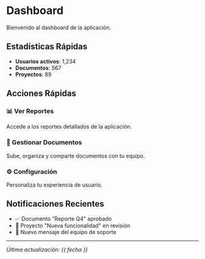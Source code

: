 # Dashboard

Bienvenido al dashboard de la aplicación.

## Estadísticas Rápidas

- **Usuarios activos**: 1,234
- **Documentos**: 567
- **Proyectos**: 89

## Acciones Rápidas

### 📊 Ver Reportes
Accede a los reportes detallados de la aplicación.

### 📁 Gestionar Documentos
Sube, organiza y comparte documentos con tu equipo.

### ⚙️ Configuración
Personaliza tu experiencia de usuario.

## Notificaciones Recientes

- ✅ Documento "Reporte Q4" aprobado
- 🔄 Proyecto "Nueva funcionalidad" en revisión
- 📧 Nuevo mensaje del equipo de soporte

---

*Última actualización: {{ fecha }}*
